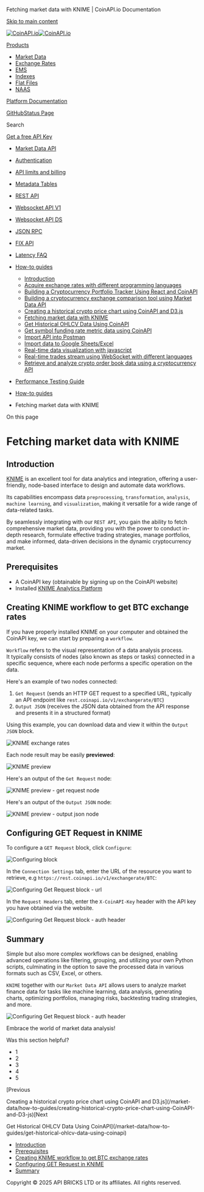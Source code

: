 Fetching market data with KNIME | CoinAPI.io Documentation




[Skip to main content](#__docusaurus_skipToContent_fallback)

[![CoinAPI.io](/img/logo.svg)![CoinAPI.io](/img/logo.svg)](https://www.coinapi.io)

[Products](/market-data/how-to-guides/fetching-market-data-with-knime)

* [Market Data](/market-data/)
* [Exchange Rates](/exchange-rates-api/)
* [EMS](/ems-api/)
* [Indexes](/indexes-api/)
* [Flat Files](/flat-files-api/)
* [NAAS](/naas-api/)

[Platform Documentation](/general/authentication)

[GitHub](https://github.com/api-bricks/api-bricks-sdk)[Status Page](https://status.coinapi.io)

Search

[Get a free API Key](https://console.coinapi.io/?link=/apikeys/create)

* [Market Data API](/market-data/)
* [Authentication](/market-data/authentication)
* [API limits and billing](/market-data/api-limits-and-billing-metrics)
* [Metadata Tables](/market-data/metadata-tables/introduction)
* [REST API](/market-data/rest-api/)
* [Websocket API V1](/market-data/websocket/)
* [Websocket API DS](/market-data/websocket-ds/)
* [JSON RPC](/market-data/jsonrpc-api)
* [FIX API](/market-data/fix/)
* [Latency FAQ](/market-data/latency-faq/)
* [How-to guides](/market-data/how-to-guides/)

  + [Introduction](/market-data/how-to-guides/)
  + [Acquire exchange rates with different programming languages](/market-data/how-to-guides/acquire-exchange-rates-with-different-programming-languages)
  + [Building a Cryptocurrency Portfolio Tracker Using React and CoinAPI](/market-data/how-to-guides/build-cryptocurrency-portfolio-tracker-using-react)
  + [Building a cryptocurrency exchange comparison tool using Market Data API](/market-data/how-to-guides/building-a-cryptocurrency-exchange-comparison-tool-using-market-data-api)
  + [Creating a historical crypto price chart using CoinAPI and D3.js](/market-data/how-to-guides/creating-historical-crypto-price-chart-using-CoinAPI-and-D3-js)
  + [Fetching market data with KNIME](/market-data/how-to-guides/fetching-market-data-with-knime)
  + [Get Historical OHLCV Data Using CoinAPI](/market-data/how-to-guides/get-historical-ohlcv-data-using-coinapi)
  + [Get symbol funding rate metric data using CoinAPI](/market-data/how-to-guides/get-symbol-funding-rate-metric-data)
  + [Import API into Postman](/market-data/how-to-guides/import-api-into-postman)
  + [Import data to Google Sheets/Excel](/market-data/how-to-guides/import-data-to-google-sheets-excel)
  + [Real-time data visualization with javascript](/market-data/how-to-guides/real-time-data-visualization-with-javascript)
  + [Real-time trades stream using WebSocket with different languages](/market-data/how-to-guides/real-time-trades-stream-using-websocket-with-different-languages)
  + [Retrieve and analyze crypto order book data using a cryptocurrency API](/market-data/how-to-guides/retrieve-and-analyze-crypto-order-book-data-using-a-cryptocurrency-API)
* [Performance Testing Guide](/market-data/performance-testing-guide)

* [How-to guides](/market-data/how-to-guides/)
* Fetching market data with KNIME

On this page

Fetching market data with KNIME
===============================

Introduction[​](/market-data/how-to-guides/fetching-market-data-with-knime#introduction "Direct link to Introduction")
----------------------------------------------------------------------------------------------------------------------

[KNIME](https://www.knime.com/) is an excellent tool for data analytics and integration, offering a user-friendly, node-based interface to design and automate data workflows.

Its capabilities encompass data `preprocessing`, `transformation`, `analysis`, `machine learning`, and `visualization`, making it versatile for a wide range of data-related tasks.

By seamlessly integrating with our `REST API`, you gain the ability to fetch comprehensive market data, providing you with the power to conduct in-depth research,
formulate effective trading strategies, manage portfolios, and make informed, data-driven decisions in the dynamic cryptocurrency market.

Prerequisites[​](/market-data/how-to-guides/fetching-market-data-with-knime#prerequisites "Direct link to Prerequisites")
-------------------------------------------------------------------------------------------------------------------------

* A CoinAPI key (obtainable by signing up on the CoinAPI website)
* Installed [KNIME Analytics Platform](https://www.knime.com/knime-analytics-platform)

Creating KNIME workflow to get BTC exchange rates[​](/market-data/how-to-guides/fetching-market-data-with-knime#creating-knime-workflow-to-get-btc-exchange-rates "Direct link to Creating KNIME workflow to get BTC exchange rates")
-------------------------------------------------------------------------------------------------------------------------------------------------------------------------------------------------------------------------------------

If you have properly installed KNIME on your computer and obtained the CoinAPI key, we can start by preparing a `workflow`.

`Workflow` refers to the visual representation of a data analysis process.   
It typically consists of nodes (also known as steps or tasks) connected in a specific sequence,
where each node performs a specific operation on the data.

Here's an example of two nodes connected:

1. `Get Request` (sends an HTTP GET request to a specified URL, typically an API endpoint like `rest.coinapi.io/v1/exchangerate/BTC`)
2. `Output JSON` (receives the JSON data obtained from the API response and presents it in a structured format)

Using this example, you can download data and view it within the `Output JSON` block.

![KNIME exchange rates](/assets/images/knime-1-get-exchange-rates-966db5f252665a109666380ba0afe318.jpg)

Each node result may be easily **previewed**:

![KNIME preview](/assets/images/knime-2-first-preview-01557cf1d7b71d7aca6fbe5687c25e6d.jpg)

Here's an output of the `Get Request` node:

![KNIME preview - get request node](/assets/images/knime-3-preview-d60bddbc66a74df1512fe9e66fda6bb3.jpg)

Here's an output of the `Output JSON` node:

![KNIME preview - output json node](/assets/images/knime-4-preview-73aebb3133cb63a43db8037ac6fff739.jpg)

Configuring GET Request in KNIME[​](/market-data/how-to-guides/fetching-market-data-with-knime#configuring-get-request-in-knime "Direct link to Configuring GET Request in KNIME")
----------------------------------------------------------------------------------------------------------------------------------------------------------------------------------

To configure a `GET Request` block, click `Configure`:

![Configuring block](/assets/images/knime-5-click-configure-13e444a5448302f18fd8ea3d93ba5328.jpg)

In the `Connection Settings` tab, enter the URL of the resource you want to retrieve, e.g `https://rest.coinapi.io/v1/exchangerate/BTC`:

![Configuring Get Request block - url](/assets/images/knime-6-configure-url-2d9ac51970acd434a6b57510926203ef.jpg)

In the `Request Headers` tab, enter the `X-CoinAPI-Key` header with the API key you have obtained via the website.

![Configuring Get Request block - auth header](/assets/images/knime-7-configure-auth-header-89a1f90b661c365497bcc61f882f53cc.jpg)

Summary[​](/market-data/how-to-guides/fetching-market-data-with-knime#summary "Direct link to Summary")
-------------------------------------------------------------------------------------------------------

Simple but also more complex workflows can be designed, enabling advanced operations like filtering, grouping, and utilizing your own Python scripts, culminating in the option
to save the processed data in various formats such as CSV, Excel, or others.

`KNIME` together with our `Market Data API` allows users to analyze market finance data for tasks like machine learning, data analysis, generating charts, optimizing portfolios, managing risks, backtesting trading strategies, and more.

![Configuring Get Request block - auth header](/assets/images/knime-8-order-book-2f5300dc7230b96b7118ddbf3edf1fe5.jpg)

Embrace the world of market data analysis!

Was this section helpful?

* 1
* 2
* 3
* 4
* 5

[Previous

Creating a historical crypto price chart using CoinAPI and D3.js](/market-data/how-to-guides/creating-historical-crypto-price-chart-using-CoinAPI-and-D3-js)[Next

Get Historical OHLCV Data Using CoinAPI](/market-data/how-to-guides/get-historical-ohlcv-data-using-coinapi)

* [Introduction](/market-data/how-to-guides/fetching-market-data-with-knime#introduction)
* [Prerequisites](/market-data/how-to-guides/fetching-market-data-with-knime#prerequisites)
* [Creating KNIME workflow to get BTC exchange rates](/market-data/how-to-guides/fetching-market-data-with-knime#creating-knime-workflow-to-get-btc-exchange-rates)
* [Configuring GET Request in KNIME](/market-data/how-to-guides/fetching-market-data-with-knime#configuring-get-request-in-knime)
* [Summary](/market-data/how-to-guides/fetching-market-data-with-knime#summary)

Copyright © 2025 API BRICKS LTD or its affiliates. All rights reserved.
